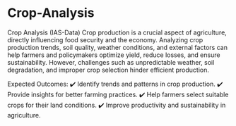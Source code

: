 # Crop-Analysis
Crop Analysis (IAS-Data)
Crop production is a crucial aspect of agriculture, directly influencing food security and the economy. Analyzing crop production trends, soil quality, weather conditions, and external factors can help farmers and policymakers optimize yield, reduce losses, and ensure sustainability. However, challenges such as unpredictable weather, soil degradation, and improper crop selection hinder efficient production.

Expected Outcomes:
✔️ Identify trends and patterns in crop production.
✔️ Provide insights for better farming practices.
✔️ Help farmers select suitable crops for their land conditions.
✔️ Improve productivity and sustainability in agriculture.
